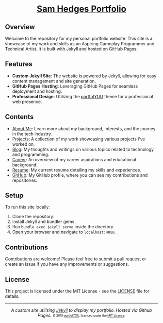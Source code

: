 <div align="center">
  <h1><a href="https://sam-hedges.github.io/">Sam Hedges Portfolio</a></h1>
</div>

## Overview

Welcome to the repository for my personal portfolio website. This site is a showcase of my work and skills as an Aspiring Gameplay Programmer and Technical Artist. It is built with Jekyll and hosted on GitHub Pages.

## Features

- **Custom Jekyll Site**: The website is powered by Jekyll, allowing for easy content management and site generation.
- **GitHub Pages Hosting**: Leveraging GitHub Pages for seamless deployment and hosting.
- **Professional Design**: Utilizing the [portfolYOU](https://github.com/YoussefRaafatNasry/portfolYOU) theme for a professional web presence.

## Contents

- [About Me](https://sam-hedges.github.io/about/): Learn more about my background, interests, and the journey in the tech industry.
- [Projects](https://sam-hedges.github.io/projects/): A collection of my work showcasing various projects I've worked on.
- [Blog](https://sam-hedges.github.io/blog/): My thoughts and writings on various topics related to technology and programming.
- [Career](https://sam-hedges.github.io/career/): An overview of my career aspirations and educational background.
- [Resume](https://sam-hedges.github.io/assets/CV/CV-Sam-Hedges.pdf): My current resume detailing my skills and experiences.
- [GitHub](https://github.com/Sam-Hedges): My GitHub profile, where you can see my contributions and repositories.

## Setup

To run this site locally:

1. Clone the repository.
2. Install Jekyll and bundler gems.
3. Run `bundle exec jekyll serve` inside the directory.
4. Open your browser and navigate to `localhost:4000`.

## Contributions

Contributions are welcome! Please feel free to submit a pull request or create an issue if you have any improvements or suggestions.

## License

This project is licensed under the MIT License - see the [LICENSE](https://github.com/Sam-Hedges/Sam-Hedges.github.io/blob/master/LICENSE) file for details.

---
<div align="center">
  <i>A custom site utilising <a href="https://github.com/jekyll/jekyll">Jekyll</a> to display my portfolio.</i>
  <i>Hosted via Github Pages.</i>
  <sub><sup>© 2019 <a href="https://github.com/YoussefRaafatNasry/portfolYOU">portfolYOU</a>, licensed under the <a href="./LICENSE">MIT License</a>.</sup></sub>
</div>
